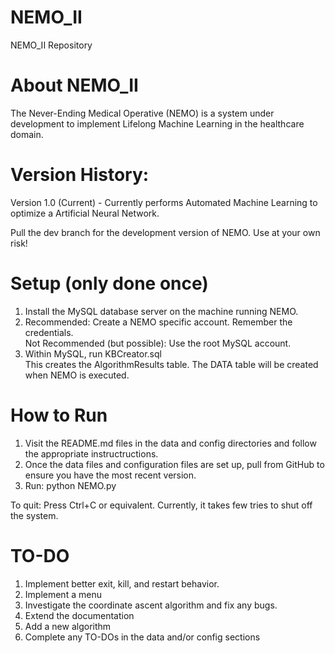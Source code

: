 # NEMO_II
NEMO_II Repository

# About NEMO_II
The Never-Ending Medical Operative (NEMO) is a system under development to implement Lifelong Machine Learning in the healthcare domain. <br/>

# Version History: <br/>
Version 1.0 (Current) - Currently performs Automated Machine Learning to optimize a Artificial Neural Network.

Pull the dev branch for the development version of NEMO. Use at your own risk! 

# Setup (only done once)
1) Install the MySQL database server on the machine running NEMO.<br/>
2) Recommended: Create a NEMO specific account. Remember the credentials. <br/>
   Not Recommended (but possible): Use the root MySQL account. 
3) Within MySQL, run KBCreator.sql <br/>
   This creates the AlgorithmResults table. The DATA table will be created when NEMO is executed. <br/>
   

# How to Run <br/>
1) Visit the README.md files in the data and config directories and follow the appropriate instructructions.
2) Once the data files and configuration files are set up, pull from GitHub to ensure you have the most recent version.
3) Run: python NEMO.py

To quit: Press Ctrl+C or equivalent. Currently, it takes  few tries to shut off the system.

# TO-DO
1) Implement better exit, kill, and restart behavior.
2) Implement a menu 
3) Investigate the coordinate ascent algorithm and fix any bugs.
4) Extend the documentation
5) Add a new algorithm
6) Complete any TO-DOs in the data and/or config sections

